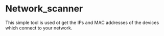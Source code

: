 # Network_scanner
This simple tool is used ot get the IPs and MAC addresses of the devices which connect to your network. 
